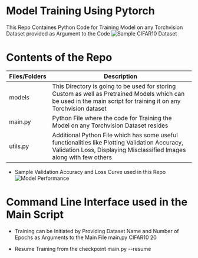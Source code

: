 # Model Training Using Pytorch 

This Repo Containes Python Code for Training Model on any Torchvision Dataset provided as Argument to the Code
                     ![Sample CIFAR10 Dataset](https://user-images.githubusercontent.com/61132761/219100619-816945e3-a504-4f03-a68e-73bd32ea27b6.png)

# Contents of the Repo 

Files/Folders  |                                                                 Description                                                                            |
---------------|--------------------------------------------------------------------------------------------------------------------------------------------------------|
models         | This Directory is going to be used for storing Custom as well as Pretrained Models which can be used in the main script for training it on any           Torchvision dataset                                                                                                                                                     |
main.py        | Python File where the code for Training the Model on any Torchvision Dataset resides                                                                   |
utils.py       | Additional Python File which has some useful functionalities like Plotting Validation Accuracy, Validation Loss, Displaying Misclassified Images along  with few others                                                                                                                                                         |

* Sample Validation Accuracy and Loss Curve used in this Repo
  ![Model Performance](https://user-images.githubusercontent.com/61132761/219105985-1e04e9d0-28ab-4e33-942b-1aa345723c4b.png)

# Command Line Interface used in the Main Script

* Training can be Initiated by Providing Dataset Name and Number of Epochs as Arguments to the Main File
  main.py CIFAR10 20

* Resume Training from the checkpoint
  main.py --resume
